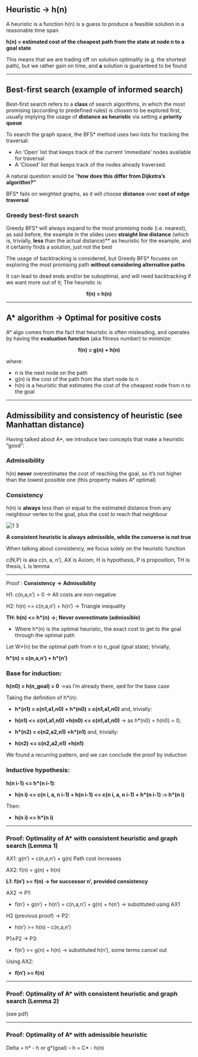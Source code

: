 ## Heuristic $\rightarrow$ h(n)

A heuristic is a function h(n) is a guess to produce a feasible solution in a reasonable time span

**h(n) = estimated cost of the cheapest path from the state at node n to a goal state**

This means that we are trading off on solution optimality (e.g. the shortest path), but we rather gain on time, and **a** solution is guaranteed to be found

-----------

## Best-first search (example of informed search)

Best-first search refers to a **class** of search algorithms, in which the most promising (according to predefined rules) is chosen to be explored first, usually implying the usage of **distance as heuristic** via setting a **priority queue**

To search the graph space, the BFS\* method uses two lists for tracking the traversal:

- An ‘Open’ list that keeps track of the current ‘immediate’ nodes available for traversal 
- A ‘Closed’ list that keeps track of the nodes already traversed. 

A natural question would be “**how does this differ from Dijkstra’s algorithm?”**

BFS\* fails on weighted graphs, as it will choose **distance** over **cost of edge traversal**

### Greedy best-first search

Greedy BFS\* will always expand to the most promising node (i.e. nearest), as said before, the example in the slides uses **straight line distance** (which is, trivially, **less** than the actual distance)** as heuristic for the example, and it certainly finds a solution, just not the best

The usage of backtracking is considered, but Greedy BFS\* focuses on exploring the most promising path **without considering alternative paths**

It can lead to dead ends and/or be suboptimal, and will need backtracking if we want more out of it; The heuristic is: 

<div align=center><b>f(n) = h(n)</b></div>

-----

## A\* algorithm $\rightarrow$ Optimal for positive costs

A\* algo comes from the fact that heuristic is often misleading, and operates by having the **evaluation function** (aka fitness number) to minimize:

<div align=center><b>f(n) = g(n) + h(n)</b></div>

where:

- n is the next node on the path
- g(n) is the cost of the path from the start node to n 
- h(n) is a heuristic that estimates the cost of the cheapest node from n to the goal

----------

## Admissibility and consistency of heuristic (see Manhattan distance)

Having talked about A\*, we introduce two concepts that make a heuristic “good”:

### Admissibility

h(n) **never** overestimates the cost of reaching the goal, so it’s not higher than the lowest possible one (this property makes A\* optimal)

### Consistency

h(n) is **always** less than or equal to the estimated distance from any neighbour vertex to the goal, plus the cost to reach that neighbour

![1 3](../pictures/1%203.png)

**A consistent heuristic is always admissible, while the converse is not true**

When talking about consistency, we focus solely on the heuristic function

c(N,P) is aka c(n, a, n’), AX is Axiom, H is hypothesis, P is proposition, TH is thesis, L is lemma

--------

Proof : **Consistency** ⇒ **Admissibility**

H1:	c(n,a,n’) > 0 $\rightarrow$ All costs are non-negative

H2:	h(n) <= c(n,a,n’) + h(n’) $\rightarrow$ Triangle inequality

**TH:	h(n) <= h\*(n) $\rightarrow$; Never overestimate (admissible)**

- Where h\*(n) is the optimal heuristic, the exact cost to get to the goal through the optimal path

Let W\*(n) be the optimal path from n to n\_goal (goal state); trivially, 

**h\*(n) = c(n,a,n’) + h\*(n’)** 

### Base for induction:

**h(n0) = h(n\_goal) = 0** $\rightarrow$as I’m already there, qed for the base case

Taking the definition of h\*(n): 

- **h\*(n1) = c(n1,a1,n0) + h\*(n0) = c(n1,a1,n0)** and, trivially:

- **h(n1) <= c(n1,a1,n0) +h(n0) <= c(n1,a1,n0)** $\rightarrow$ as h\*(n0) = h(n0) = 0; 

- **h\*(n2) = c(n2,a2,n1) +h\*(n1)** and, trivially:

- **h(n2) <= c(n2,a2,n1) +h(n1)**

We found a recurring pattern, and we can conclude the proof by induction

### Inductive hypothesis:

**h(n i-1) <= h\*(n i-1)**: 

- **h(n i) <= c(n i, a, n i-1) + h(n i-1) <= c(n i, a, n i-1) + h\*(n i-1) := h\*(n i)**

Then: 
- **h(n i) <= h\*(n i)**	

---------

### Proof: **Optimality of A\* with consistent heuristic and graph search (Lemma 1)**

AX1:	g(n’) = c(n,a,n’) + g(n)		Path cost increases

AX2:	f(n) = g(n) + h(n)			

**L1: 	f(n’) >= f(n) $\rightarrow$ for successor n’, provided consistency**

AX2 → P1: 	
- f(n’) = g(n’) + h(n’)
= c(n,a,n’) + g(n) + h(n’) $\rightarrow$ substituted using AX1

H2 (previous proof) → P2:	

- h(n’) >= h(n) – c(n,a,n’)

P1∧P2 → P3:	

- f(n’) >= g(n) + h(n)	$\rightarrow$ substituted h(n’), some terms cancel out

Using AX2:		

- **f(n’) >= f(n)**		

--------------

### Proof: **Optimality of A\* with consistent heuristic and graph search (Lemma 2)**

(see pdf)

-------------

### Proof: **Optimality of A\* with admissible heuristic**

Delta = h\* - h or g\*(goal) – h = C\* - h(n)

